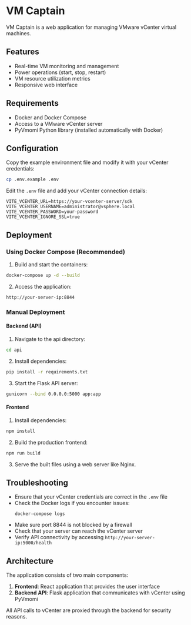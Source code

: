 
# VM Captain

VM Captain is a web application for managing VMware vCenter virtual machines.

## Features

- Real-time VM monitoring and management
- Power operations (start, stop, restart)
- VM resource utilization metrics
- Responsive web interface

## Requirements

- Docker and Docker Compose
- Access to a VMware vCenter server
- PyVmomi Python library (installed automatically with Docker)

## Configuration

Copy the example environment file and modify it with your vCenter credentials:

```bash
cp .env.example .env
```

Edit the `.env` file and add your vCenter connection details:

```
VITE_VCENTER_URL=https://your-vcenter-server/sdk
VITE_VCENTER_USERNAME=administrator@vsphere.local
VITE_VCENTER_PASSWORD=your-password
VITE_VCENTER_IGNORE_SSL=true
```

## Deployment

### Using Docker Compose (Recommended)

1. Build and start the containers:

```bash
docker-compose up -d --build
```

2. Access the application:

```
http://your-server-ip:8844
```

### Manual Deployment

#### Backend (API)

1. Navigate to the api directory:

```bash
cd api
```

2. Install dependencies:

```bash
pip install -r requirements.txt
```

3. Start the Flask API server:

```bash
gunicorn --bind 0.0.0.0:5000 app:app
```

#### Frontend

1. Install dependencies:

```bash
npm install
```

2. Build the production frontend:

```bash
npm run build
```

3. Serve the built files using a web server like Nginx.

## Troubleshooting

- Ensure that your vCenter credentials are correct in the `.env` file
- Check the Docker logs if you encounter issues:
  ```
  docker-compose logs
  ```
- Make sure port 8844 is not blocked by a firewall
- Check that your server can reach the vCenter server
- Verify API connectivity by accessing `http://your-server-ip:5000/health`

## Architecture

The application consists of two main components:

1. **Frontend**: React application that provides the user interface
2. **Backend API**: Flask application that communicates with vCenter using PyVmomi

All API calls to vCenter are proxied through the backend for security reasons.
